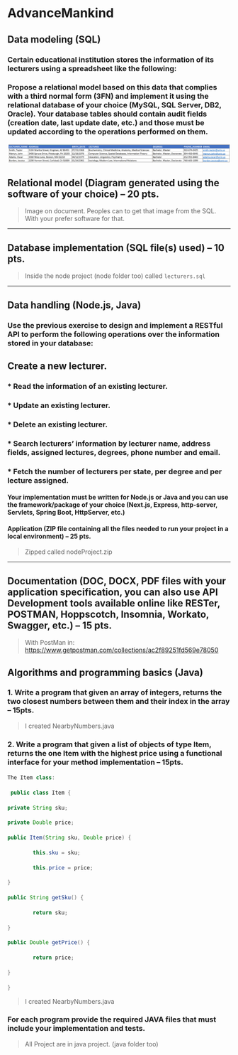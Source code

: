 # AdvanceMankind 
## Data modeling (SQL) 

### Certain educational institution stores the information of its lecturers using a spreadsheet like the following: 

### Propose a relational model based on this data that complies with a third normal form (3FN) and implement it using the relational database of your choice (MySQL, SQL Server, DB2, Oracle). Your database tables should contain audit fields (creation date, last update date, etc.) and those must be updated according to the operations performed on them. 

 ![Get SQL from it](./sql.png "SpreadSheet")

## Relational model (Diagram generated using the software of your choice) – 20 pts. 

>Image on document. Peoples can to get that image from the SQL. With your prefer software for that.

------
## Database implementation (SQL file(s) used) – 10 pts. 
> Inside the node project (node folder too) called `lecturers.sql`

------
## Data handling (Node.js, Java) 

### Use the previous exercise to design and implement a RESTful API to perform the following operations over the information stored in your database: 

##         Create a new lecturer. 

### * Read the information of an existing lecturer. 

### * Update an existing lecturer. 

### * Delete an existing lecturer. 

### * Search lecturers’ information by lecturer name, address fields, assigned lectures, degrees, phone number and email. 

### * Fetch the number of lecturers per state, per degree and per lecture assigned. 

#### Your implementation must be written for Node.js or Java and you can use the framework/package of your choice (Next.js, Express, http-server, Servlets, Spring Boot, HttpServer, etc.) 

#### Application (ZIP file containing all the files needed to run your project in a local environment) – 25 pts. 

 

>Zipped called nodeProject.zip 

------
 
## Documentation (DOC, DOCX, PDF files with your application specification, you can also use API Development tools available online like RESTer, POSTMAN, Hoppscotch, Insomnia, Workato, Swagger, etc.) – 15 pts. 

 
>With PostMan in: https://www.getpostman.com/collections/ac2f89251fd569e78050 

 
## Algorithms and programming basics (Java) 
 

### 1. 	Write a program that given an array of integers, returns the two closest numbers between them and their index in the array – 15pts. 

>I created NearbyNumbers.java 

### 2. 	Write a program that given a list of objects of type Item, returns the one Item with the highest price using a functional interface for your method implementation – 15pts. 
```Java
The Item class: 

 public class Item {	 

private String sku; 

private Double price;	 

public Item(String sku, Double price) { 

    	this.sku = sku; 

    	this.price = price; 

}	 

public String getSku() { 

    	return sku; 

}	 

public Double getPrice() { 

    	return price; 

} 

}
```
>I created NearbyNumbers.java 


### For each program provide the required JAVA files that must include your implementation and tests. 
>All Project are in java project. (java folder too)

 
